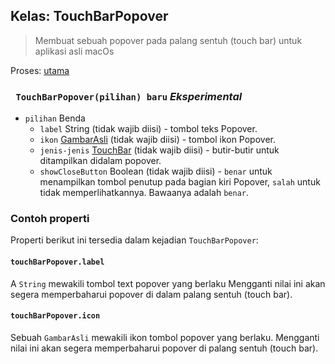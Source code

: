 ## Kelas: TouchBarPopover

> Membuat sebuah popover pada palang sentuh (touch bar) untuk aplikasi asli macOs

Proses: [utama](../tutorial/quick-start.md#main-process)

### ` TouchBarPopover(pilihan) baru` *Eksperimental*

* `pilihan` Benda 
  * `label` String (tidak wajib diisi) - tombol teks Popover.
  * `ikon` [GambarAsli](native-image.md) (tidak wajib diisi) - tombol ikon Popover.
  * `jenis-jenis` [TouchBar](touch-bar.md) (tidak wajib diisi) - butir-butir untuk ditampilkan didalam popover.
  * `showCloseButton` Boolean (tidak wajib diisi) - `benar` untuk menampilkan tombol penutup pada bagian kiri Popover, `salah` untuk tidak memperlihatkannya. Bawaanya adalah `benar`.

### Contoh properti

Properti berikut ini tersedia dalam kejadian `TouchBarPopover`:

#### `touchBarPopover.label`

A `String` mewakili tombol text popover yang berlaku Mengganti nilai ini akan segera memperbaharui popover di dalam palang sentuh (touch bar).

#### `touchBarPopover.icon`

Sebuah `GambarAsli` mewakili ikon tombol popover yang berlaku. Mengganti nilai ini akan segera memperbaharui popover di palang sentuh (touch bar).